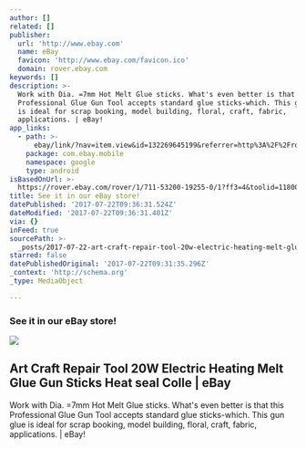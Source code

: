 ```yaml
---
author: []
related: []
publisher:
  url: 'http://www.ebay.com'
  name: eBay
  favicon: 'http://www.ebay.com/favicon.ico'
  domain: rover.ebay.com
keywords: []
description: >-
  Work with Dia. =7mm Hot Melt Glue sticks. What's even better is that this
  Professional Glue Gun Tool accepts standard glue sticks-which. This gun glue
  is ideal for scrap booking, model building, floral, craft, fabric,
  applications. | eBay!
app_links:
  - path: >-
      ebay/link/?nav=item.view&id=132269645199&referrer=http%3A%2F%2Frover.ebay.com%2Froverns%2F1%2F711-13271-9788-0%3Fmpcl%3Dhttp%253A%252F%252Fwww.ebay.com%252Fitm%252FArt-Craft-Repair-Tool-20W-Electric-Heating-Melt-Glue-Gun-Sticks-Heat-seal-Colle-%252F132269645199
    package: com.ebay.mobile
    namespace: google
    type: android
isBasedOnUrl: >-
  https://rover.ebay.com/rover/1/711-53200-19255-0/1?ff3=4&toolid=11800&pub=5575272753&campid=5338042010&mpre=http%3A%2F%2Fwww.ebay.com%2Fitm%2F132269645199%3Fvar%3D431598865167%26ssPageName%3DSTRK%253AMEBIDX%253AIT%26fromMakeTrack%3Dtrue
title: See it in our eBay store!
datePublished: '2017-07-22T09:36:31.524Z'
dateModified: '2017-07-22T09:36:31.401Z'
via: {}
inFeed: true
sourcePath: >-
  _posts/2017-07-22-art-craft-repair-tool-20w-electric-heating-melt-glue-gun-sti.md
starred: false
datePublishedOriginal: '2017-07-22T09:31:35.296Z'
_context: 'http://schema.org'
_type: MediaObject

---
```

### See it in our eBay store!

<article style=""><img src="https://imgflo.herokuapp.com/graph/2b2431f8e7ba7b0/054a6e9236040ee3e03aafda535439e5/noop.jpg?input=http%3A%2F%2Fi.ebayimg.com%2Fimages%2Fi%2F132269645199-0-1%2Fs-l1000.jpg" /><h1>Art Craft Repair Tool 20W Electric Heating Melt Glue Gun Sticks Heat seal Colle | eBay</h1><p>Work with Dia. =7mm Hot Melt Glue sticks. What's even better is that this Professional Glue Gun Tool accepts standard glue sticks-which. This gun glue is ideal for scrap booking, model building, floral, craft, fabric, applications. | eBay!</p></article>